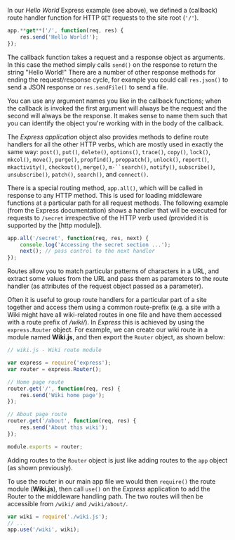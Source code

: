 In our _Hello World_ Express example (see above), we defined a (callback) route handler function for HTTP `GET` requests to the site root (`'/'`).
    
```js    
app.**get**('/', function(req, res) {
	res.send('Hello World!');
});
```

The callback function takes a request and a response object as arguments. In this case the method simply calls `send()` on the response to return the string "Hello World!" There are a number of other response methods for ending the request/response cycle, for example you could call `res.json()` to send a JSON response or `res.sendFile()` to send a file.

You can use any argument names you like in the callback functions; when the callback is invoked the first argument will always be the request and the second will always be the response. It makes sense to name them such that you can identify the object you're working with in the body of the callback.

The _Express application_ object also provides methods to define route handlers for all the other HTTP verbs, which are mostly used in exactly the same way: `post()`, `put()`, `delete()`, `options()`, `trace()`, `copy()`, `lock()`, `mkcol()`, `move()`, `purge()`, `propfind()`, `proppatch()`, `unlock()`, `report()`, `mkactivity()`, `checkout()`, `merge()`, `m-``search()`, `notify()`, `subscribe()`, `unsubscribe()`, `patch()`, `search()`, and `connect()`.

There is a special routing method, `app.all()`, which will be called in response to any HTTP method. This is used for loading middleware functions at a particular path for all request methods. The following example (from the Express documentation) shows a handler that will be executed for requests to `/secret` irrespective of the HTTP verb used (provided it is supported by the [http module]).
    
```js    
app.all('/secret', function(req, res, next) {
	console.log('Accessing the secret section ...');
	next(); // pass control to the next handler
});
```

Routes allow you to match particular patterns of characters in a URL, and extract some values from the URL and pass them as parameters to the route handler (as attributes of the request object passed as a parameter).

Often it is useful to group route handlers for a particular part of a site together and access them using a common route-prefix (e.g. a site with a Wiki might have all wiki-related routes in one file and have them accessed with a route prefix of _/wiki/_). In _Express_ this is achieved by using the `express.Router` object. For example, we can create our wiki route in a module named **Wiki.js**, and then export the `Router` object, as shown below:
    
```js    
// wiki.js - Wiki route module

var express = require('express');
var router = express.Router();

// Home page route
router.get('/', function(req, res) {
	res.send('Wiki home page');
});

// About page route
router.get('/about', function(req, res) {
	res.send('About this wiki');
});

module.exports = router;
```

Adding routes to the `Router` object is just like adding routes to the `app` object (as shown previously).

To use the router in our main app file we would then `require()` the route module (**Wiki.js**), then call `use()` on the _Express_ application to add the Router to the middleware handling path. The two routes will then be accessible from `/wiki/` and `/wiki/about/`.
    
```js    
var wiki = require('./wiki.js');
// ...
app.use('/wiki', wiki);
```
